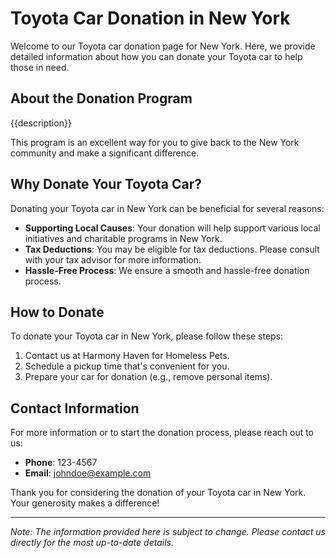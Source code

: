 #     Toyota Car Donation in     New York

Welcome to our     Toyota car donation page for     New York. Here, we provide detailed information about how you can donate your     Toyota car to help those in need.

## About the Donation Program

{{description}}

This program is an excellent way for you to give back to the     New York community and make a significant difference.

## Why Donate Your     Toyota Car?

Donating your     Toyota car in     New York can be beneficial for several reasons:

- **Supporting Local Causes**: Your donation will help support various local initiatives and charitable programs in     New York.
- **Tax Deductions**: You may be eligible for tax deductions. Please consult with your tax advisor for more information.
- **Hassle-Free Process**: We ensure a smooth and hassle-free donation process.

## How to Donate

To donate your     Toyota car in     New York, please follow these steps:

1. Contact us at     Harmony Haven for Homeless Pets.
2. Schedule a pickup time that's convenient for you.
3. Prepare your car for donation (e.g., remove personal items).

## Contact Information

For more information or to start the donation process, please reach out to us:

- **Phone**: 123-4567
- **Email**:     johndoe@example.com

Thank you for considering the donation of your     Toyota car in     New York. Your generosity makes a difference!

---

*Note: The information provided here is subject to change. Please contact us directly for the most up-to-date details.*
